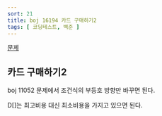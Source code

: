 ```yaml
---
sort: 21
title: boj 16194 카드 구매하기2
tags: [ 코딩테스트, 백준 ]
---
```


[문제](https://www.acmicpc.net/problem/16194)

## 카드 구매하기2

boj 11052 문제에서 조건식의 부등호 방향만 바꾸면 된다.

D[]는 최고비용 대신 최소비용을 가지고 있으면 된다.